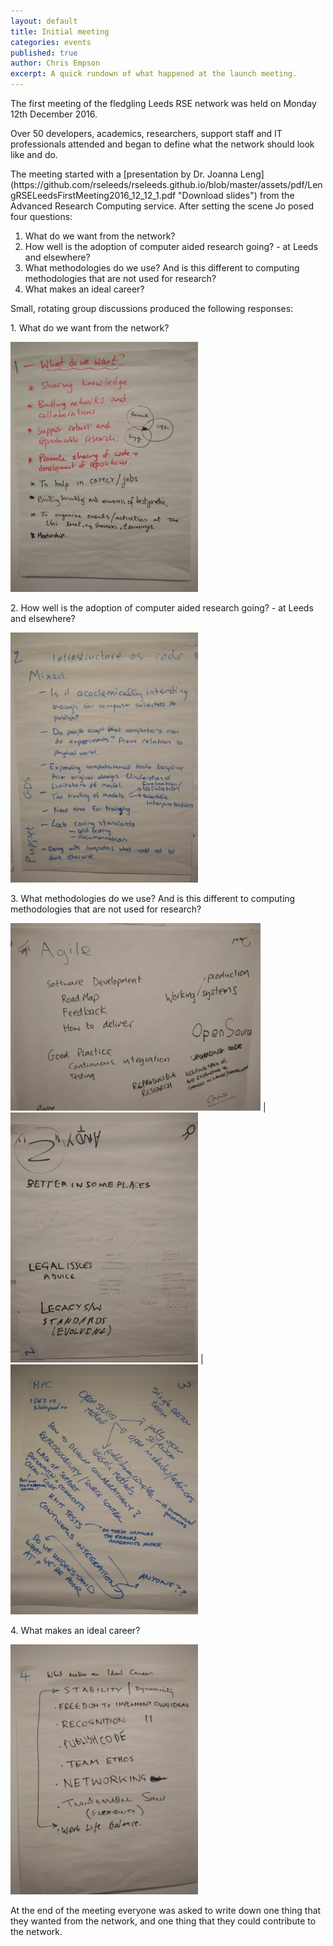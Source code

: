 ```yaml
---
layout: default
title: Initial meeting
categories: events
published: true
author: Chris Empson
excerpt: A quick rundown of what happened at the launch meeting.
---
```

<p>
The first meeting of the fledgling Leeds RSE network was held on Monday 12th December 2016.
</p>
<p>
Over 50 developers, academics, researchers, support staff and IT professionals
attended and began to define what the network should look like and do.
</p>
<p>
The meeting started with a [presentation by Dr. Joanna Leng](https://github.com/rseleeds/rseleeds.github.io/blob/master/assets/pdf/LengRSELeedsFirstMeeting2016_12_12_1.pdf "Download slides") from the Advanced Research Computing service. After setting the scene Jo posed four questions:

1. What do we want from the network?
2. How well is the adoption of computer aided research going? - at Leeds and elsewhere?
3. What methodologies do we use? And is this different to computing methodologies that are not used for research?
4. What makes an ideal career?

Small, rotating group discussions produced the following responses:
</p>

<p>
1. What do we want from the network?
</p>
<p>
<a href="https://github.com/rseleeds/rseleeds.github.io/blob/master/assets/img/2017-01-06-initial-meeting/1.jpg" target="_blank"><img src="/assets/img/2017-01-06-initial-meeting/1_tn.jpg" /></a>
</p>

<p>
2. How well is the adoption of computer aided research going? - at Leeds and elsewhere?
</p>
<p>
<a href="https://github.com/rseleeds/rseleeds.github.io/blob/master/assets/img/2017-01-06-initial-meeting/2.jpg" target="_blank"><img src="/assets/img/2017-01-06-initial-meeting/2_tn.jpg" /></a>
</p>

<p>
3. What methodologies do we use? And is this different to computing methodologies that are not used for research?
</p>
<p>
<a href="https://github.com/rseleeds/rseleeds.github.io/blob/master/assets/img/2017-01-06-initial-meeting/3-1.jpg" target="_blank"><img src="/assets/img/2017-01-06-initial-meeting/3-1_tn.jpg" /></a> | <a href="https://github.com/rseleeds/rseleeds.github.io/blob/master/assets/img/2017-01-06-initial-meeting/3-2.jpg" target="_blank"><img src="/assets/img/2017-01-06-initial-meeting/3-2_tn.jpg" /></a> | <a href="https://github.com/rseleeds/rseleeds.github.io/blob/master/assets/img/2017-01-06-initial-meeting/3-3.jpg" target="_blank"><img src="/assets/img/2017-01-06-initial-meeting/3-3_tn.jpg" /></a>
</p>

<p>
4. What makes an ideal career?
</p>
<p>
<a href="https://github.com/rseleeds/rseleeds.github.io/blob/master/assets/img/2017-01-06-initial-meeting/4.jpg" target="_blank"><img src="https://github.com/rseleeds/rseleeds.github.io/blob/master/assets/img/2017-01-06-initial-meeting/4_tn.jpg" /></a>
</p>

<p>
At the end of the meeting everyone was asked to write down one thing that they wanted from the network, and one thing that they could contribute to the network.
</p>

<p>

</p>
